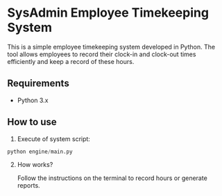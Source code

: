 # SysAdmin Employee Timekeeping System

This is a simple employee timekeeping system developed in Python. The tool allows employees to record their clock-in and clock-out times efficiently and keep a record of these hours.

## Requirements

- Python 3.x


## How to use
1. Execute of system script:
   
```python
python engine/main.py
```

2. How works?
 
    Follow the instructions on the terminal to record hours or generate reports.